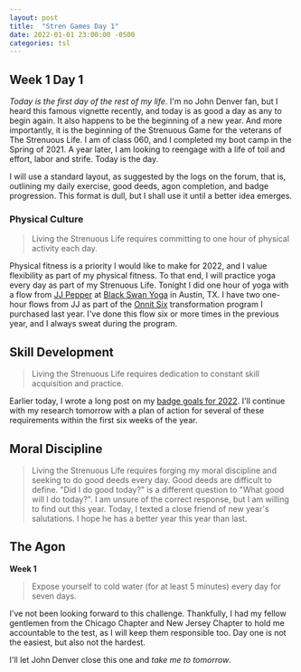 ```yaml
---
layout: post
title:  "Stren Games Day 1"
date: 2022-01-01 23:00:00 -0500
categories: tsl
---
```

## Week 1 Day 1

*Today is the first day of the rest of my life*. I'm no John Denver fan, but I heard this famous vignette recently, and today is as good a day as any to begin again. It also happens to be the beginning of a new year. And more importantly, it is the beginning of the Strenuous Game for the veterans of The Strenuous Life. I am of class 060, and I completed my boot camp in the Spring of 2021. A year later, I am looking to reengage with a life of toil and effort, labor and strife. Today is the day.

I will use a standard layout, as suggested by the logs on the forum, that is, outlining my daily exercise, good deeds, agon completion, and badge progression. This format is dull, but I shall use it until a better idea emerges.

### Physical Culture
> Living the Strenuous Life requires committing to one hour of physical activity each day.

Physical fitness is a priority I would like to make for 2022, and I value flexibility as part of my physical fitness. To that end, I will practice yoga every day as part of my Strenuous Life. Tonight I did one hour of yoga with a flow from [JJ Pepper](https://www.instagram.com/pepper.painfree.performance) at [Black Swan Yoga](https://blackswanyoga.com/) in Austin, TX. I have two one-hour flows from JJ as part of the [Onnit Six](https://www.onnit.com/tv/onnit-6) transformation program I purchased last year. I've done this flow six or more times in the previous year, and I always sweat during the program.

## Skill Development
> Living the Strenuous Life requires dedication to constant skill acquisition and practice.

Earlier today, I wrote a long post on my [badge goals for 2022](https://stephen-mahon.github.io/tsl/2022/01/01/badge-work.html). I'll continue with my research tomorrow with a plan of action for several of these requirements within the first six weeks of the year.

## Moral Discipline
> Living the Strenuous Life requires forging my moral discipline and seeking to do good deeds every day.
Good deeds are difficult to define. "Did I do good today?" is a different question to "What good will I do today?". I am unsure of the correct response, but I am willing to find out this year. Today, I texted a close friend of new year's salutations. I hope he has a better year this year than last.

## The Agon
**Week 1**
> Expose yourself to cold water (for at least 5 minutes) every day for seven days.

I've not been looking forward to this challenge. Thankfully, I had my fellow gentlemen from the Chicago Chapter and New Jersey Chapter to hold me accountable to the test, as I will keep them responsible too. Day one is not the easiest, but also not the hardest.

I'll let John Denver close this one and *take me to tomorrow*.